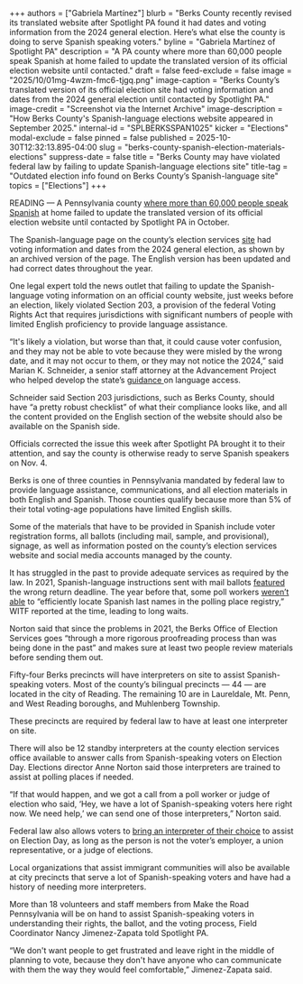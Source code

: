 +++
authors = ["Gabriela Martínez"]
blurb = "Berks County recently revised its translated website after Spotlight PA found it had dates and voting information from the 2024 general election. Here’s what else the county is doing to serve Spanish speaking voters."
byline = "Gabriela Martínez of Spotlight PA"
description = "A PA county where more than 60,000 people speak Spanish at home failed to update the translated version of its official election website until contacted."
draft = false
feed-exclude = false
image = "2025/10/01mg-4wzm-fmc6-tjgq.png"
image-caption = "Berks County’s translated version of its official election site had voting information and dates from the 2024 general election until contacted by Spotlight PA."
image-credit = "Screenshot via the Internet Archive"
image-description = "How Berks County's Spanish-language elections website appeared in September 2025."
internal-id = "SPLBERKSSPAN1025"
kicker = "Elections"
modal-exclude = false
pinned = false
published = 2025-10-30T12:32:13.895-04:00
slug = "berks-county-spanish-election-materials-elections"
suppress-date = false
title = "Berks County may have violated federal law by failing to update Spanish-language elections site"
title-tag = "Outdated election info found on Berks County’s Spanish-language site"
topics = ["Elections"]
+++

READING — A Pennsylvania county <a href="https://www.berkspa.gov/getmedia/541a9b55-1381-4040-9699-1517f17f4651/3-County_Lang_Data-2021_5-yr_ACS-Readable.pdf">where more than 60,000 people speak Spanish</a> at home failed to update the translated version of its official election website until contacted by Spotlight PA in October.

The Spanish-language page on the county’s election services <a href="https://web.archive.org/web/20250906050301/https://www.berkspa.gov/departments/election-services/hogar-espanol">site</a> had voting information and dates from the 2024 general election, as shown by an archived version of the page. The English version has been updated and had correct dates throughout the year.

One legal expert told the news outlet that failing to update the Spanish-language voting information on an official county website, just weeks before an election, likely violated Section 203, a provision of the federal Voting Rights Act that requires jurisdictions with significant numbers of people with limited English proficiency to provide language assistance.

“It&#39;s likely a violation, but worse than that, it could cause voter confusion, and they may not be able to vote because they were misled by the wrong date, and it may not occur to them, or they may not notice the 2024,” said Marian K. Schneider, a senior staff attorney at the Advancement Project who helped develop the state’s <a href="https://www.pa.gov/content/dam/copapwp-pagov/en/vote/voter-support/2023-01-11-Language-Access-Guidance-v1_0.pdf">guidance </a>on language access.

Schneider said Section 203 jurisdictions, such as Berks County, should have “a pretty robust checklist” of what their compliance looks like, and all the content provided on the English section of the website should also be available on the Spanish side.

Officials corrected the issue this week after Spotlight PA brought it to their attention, and say the county is otherwise ready to serve Spanish speakers on Nov. 4.

Berks is one of three counties in Pennsylvania mandated by federal law to provide language assistance, communications, and all election materials in both English and Spanish. Those counties qualify because more than 5% of their total voting-age populations have limited English skills.

Some of the materials that have to be provided in Spanish include voter registration forms, all ballots (including mail, sample, and provisional), signage, as well as information posted on the county’s election services website and social media accounts managed by the county.

It has struggled in the past to provide adequate services as required by the law. In 2021, Spanish-language instructions sent with mail ballots <a href="https://whyy.org/articles/berks-county-aims-to-correct-inaccurate-spanish-language-voting-information-sent-to-voters/">featured</a> the wrong return deadline. The year before that, some poll workers <a href="https://www.witf.org/2020/11/10/election-day-mishap-in-berks-county-highlights-need-for-culturally-competent-poll-workers/">weren’t able</a> to “efficiently locate Spanish last names in the polling place registry,” WITF reported at the time, leading to long waits.

Norton said that since the problems in 2021, the Berks Office of Election Services goes “through a more rigorous proofreading process than was being done in the past” and makes sure at least two people review materials before sending them out.

Fifty-four Berks precincts will have interpreters on site to assist Spanish-speaking voters. Most of the county’s bilingual precincts — 44 — are located in the city of Reading. The remaining 10 are in Laureldale, Mt. Penn, and West Reading boroughs, and Muhlenberg Township.

These precincts are required by federal law to have at least one interpreter on site.

There will also be 12 standby interpreters at the county election services office available to answer calls from Spanish-speaking voters on Election Day. Elections director Anne Norton said those interpreters are trained to assist at polling places if needed.

“If that would happen, and we got a call from a poll worker or judge of election who said, ‘Hey, we have a lot of Spanish-speaking voters here right now. We need help,’ we can send one of those interpreters,” Norton said.

Federal law also allows voters to <a href="https://www.pa.gov/agencies/vote/voter-support/language-support#:~:text=You%20do%20not%20need%20to,refer%20to%20our%20latest%20guidance.">bring an interpreter of their choice</a> to assist on Election Day, as long as the person is not the voter’s employer, a union representative, or a judge of elections.

Local organizations that assist immigrant communities will also be available at city precincts that serve a lot of Spanish-speaking voters and have had a history of needing more interpreters.

More than 18 volunteers and staff members from Make the Road Pennsylvania will be on hand to assist Spanish-speaking voters in understanding their rights, the ballot, and the voting process, Field Coordinator Nancy Jimenez-Zapata told Spotlight PA.

“We don&#39;t want people to get frustrated and leave right in the middle of planning to vote, because they don&#39;t have anyone who can communicate with them the way they would feel comfortable,” Jimenez-Zapata said.

